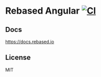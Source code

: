# Rebased Angular [![CI](https://github.com/stewwan/rebased/workflows/CI/badge.svg)](https://github.com/stewwan/rebased/actions)

## Docs

https://docs.rebased.io

## License

MIT
